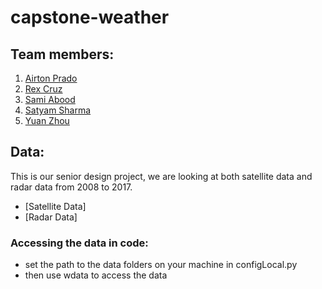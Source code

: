 # capstone-weather

## Team members:
1. [Airton Prado](https://github.com/aprado06/capstone-weather)
2. [Rex Cruz](https://github.com/rhaxx/capstone-weather)
3. [Sami Abood](https://github.com/sam46/capstone-weather)
4. [Satyam Sharma](https://github.com/satyamsharma/capstone-weather)
5. [Yuan Zhou](https://github.com/CSC59939/capstone-weather)

## Data:
This is our senior design project, we are looking at both satellite data and radar data from 2008 to 2017.
* [Satellite Data]
* [Radar Data]

### Accessing the data in code:
- set the path to the data folders on your machine in configLocal.py
- then use wdata to access the data 